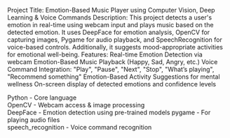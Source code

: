 Project Title: Emotion-Based Music Player using Computer Vision, Deep Learning & Voice Commands
Description:
This project detects a user's emotion in real-time using webcam input and plays music based on the detected emotion.
It uses DeepFace for emotion analysis, OpenCV for capturing images, Pygame for audio playback, and SpeechRecognition for voice-based controls.
Additionally, it suggests mood-appropriate activities for emotional well-being.
Features:
 Real-time Emotion Detection via webcam
 Emotion-Based Music Playback (Happy, Sad, Angry, etc.)
 Voice Command Integration:
"Play", "Pause", "Next", "Stop", "What’s playing", "Recommend something"
 Emotion-Based Activity Suggestions for mental wellness
 On-screen display of detected emotions and confidence levels

Python             - Core language                              
OpenCV             - Webcam access & image processing           
DeepFace           - Emotion detection using pre-trained models
pygame             - For playing audio files                   
speech_recognition - Voice command recognition                 

